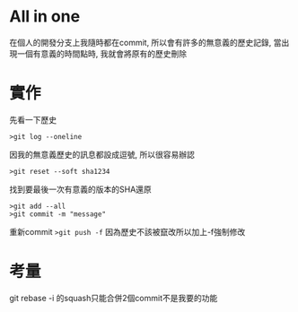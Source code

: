 # All in one
在個人的開發分支上我隨時都在commit, 所以會有許多的無意義的歷史記錄, 當出現一個有意義的時間點時, 我就會將原有的歷史刪除
# 實作
先看一下歷史
```
>git log --oneline
```
因我的無意義歷史的訊息都設成逗號, 所以很容易辦認
```
>git reset --soft sha1234
```
找到要最後一次有意義的版本的SHA還原
```
>git add --all
>git commit -m "message"
```
重新commit
`>git push -f`
因為歷史不該被竄改所以加上-f強制修改
# 考量
git rebase -i 的squash只能合併2個commit不是我要的功能
